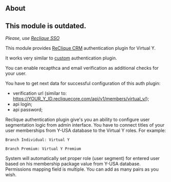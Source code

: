 ## About

## This module is outdated. 
*Please, use [Reclique SSO](https://github.com/ymcatwincities/openy_gated_content/tree/master/modules/openy_gc_auth/modules/openy_gc_reclique_sso)*

This module provides [ReClique CRM](https://reclique.com/) authentication plugin for Virtual Y.

It works very similar to [custom](https://github.com/ymcatwincities/openy_gated_content/tree/master/modules/openy_gc_auth/modules/openy_gc_auth_custom) authentication plugin.

You can enable recapthca and email verification as additional checks for your user.

You have to get next data for successful configuration of this auth plugin:

- verification url (similar to: https://YOUR_Y_ID.recliquecore.com/api/v1/members/virtual_y/);
- api login;
- api password;

Reclique authentication plugin give's you an ability to configure user segmentation logic from admin interface.
You have to connect titles of your user memberships from Y-USA database to the Virtual Y roles.
For example:

``
Branch Individual: Virtual Y
``

``
Branch Premium: Virtual Y Premium
``

System will automatically set proper role (user segment) for entered user based on his membership package value from Y-USA database.
Permissions mapping field is multiple. You can add as many pairs as you wish.
